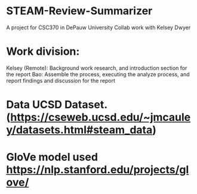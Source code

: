 # STEAM-Review-Summarizer
A project for CSC370 in DePauw University
Collab work with Kelsey Dwyer
# Work division:
Kelsey (Remote): Background work research, and introduction section for the report
Bao: Assemble the process, executing the analyze process, and report findings and discussion for the report

# Data UCSD Dataset. (https://cseweb.ucsd.edu/~jmcauley/datasets.html#steam_data)
# GloVe model used https://nlp.stanford.edu/projects/glove/

